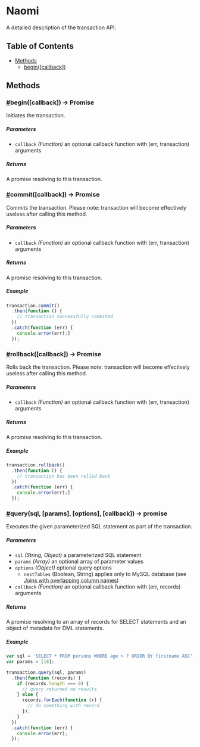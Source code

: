 # Naomi

A detailed description of the transaction API.

## Table of Contents

* [Methods](#methods)
  * [begin([callback])](#begin)

## Methods

### <a name="begin" href="#begin">#</a>begin([callback]) -> Promise

Initiates the transaction.

##### Parameters

* `callback` _(Function)_ an optional callback function with (err, transaction) arguments

##### Returns

A promise resolving to this transaction.

### <a name="commit" href="#commit">#</a>commit([callback]) -> Promise

Commits the transaction.
Please note: transaction will become effectively useless after calling this method.

##### Parameters

* `callback` _(Function)_ an optional callback function with (err, transaction) arguments

##### Returns

A promise resolving to this transaction.

##### Example

```javascript
transaction.commit()
  .then(function () {
    // transaction successfully commited
  })
  .catch(function (err) {
    console.error(err);]
  });
```

### <a name="rollback" href="#rollback">#</a>rollback([callback]) -> Promise

Rolls back the transaction.
Please note: transaction will become effectively useless after calling this method.

##### Parameters

* `callback` _(Function)_ an optional callback function with (err, transaction) arguments

##### Returns

A promise resolving to this transaction.

##### Example

```javascript
transaction.rollback()
  .then(function () {
    // transaction has been rolled back
  })
  .catch(function (err) {
    console.error(err);]
  });
```

### <a name="query" href="query">#</a>query(sql, [params], [options], [callback]) -> promise

Executes the given parameterized SQL statement as part of the transaction.

##### Parameters

* `sql` _(String, Object)_ a parameterized SQL statement
* `params` _(Array)_ an optional array of parameter values
* `options` _(Object)_ optional query options
  * `nestTables` (Boolean, String) applies only to MySQL database (see [Joins with overlapping column names](https://github.com/felixge/node-mysql/#joins-with-overlapping-column-names)) 
* `callback` _(Function)_ an optional callback function with (err, records) arguments

##### Returns

A promise resolving to an array of records for SELECT statements and an object of metadata for DML statements.

##### Example

```javascript
var sql = 'SELECT * FROM persons WHERE age > ? ORDER BY firstname ASC';
var params = [18];

transaction.query(sql, params)
  .then(function (records) {
    if (records.length === 0) {
      // query returned no results
    } else {
      records.forEach(function (r) {
        // do something with record
      });
    }
  })
  .catch(function (err) {
    console.error(err);
  });
```
